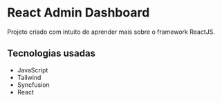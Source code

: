 # React Admin Dashboard

Projeto criado com intuito de aprender mais sobre o framework ReactJS.

## Tecnologias usadas

- JavaScript
- Tailwind
- Syncfusion 
- React

